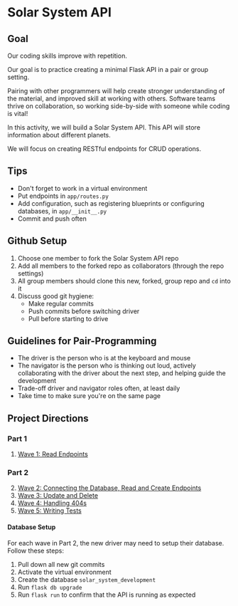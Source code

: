 # Solar System API

## Goal

Our coding skills improve with repetition.

Our goal is to practice creating a minimal Flask API in a pair or group setting.

Pairing with other programmers will help create stronger understanding of the material, and improved skill at working with others. Software teams thrive on collaboration, so working side-by-side with someone while coding is vital!

In this activity, we will build a Solar System API. This API will store information about different planets.

We will focus on creating RESTful endpoints for CRUD operations.

## Tips

- Don't forget to work in a virtual environment
- Put endpoints in `app/routes.py`
- Add configuration, such as registering blueprints or configuring databases, in `app/__init__.py`
- Commit and push often

## Github Setup

1. Choose one member to fork the Solar System API repo 
1. Add all members to the forked repo as collaborators (through the repo settings)
1. All group members should clone this new, forked, group repo and `cd` into it
1. Discuss good git hygiene: 
    * Make regular commits
    * Push commits before switching driver
    * Pull before starting to drive

## Guidelines for Pair-Programming

- The driver is the person who is at the keyboard and mouse
- The navigator is the person who is thinking out loud, actively collaborating with the driver about the next step, and helping guide the development
- Trade-off driver and navigator roles often, at least daily
- Take time to make sure you're on the same page

## Project Directions

### Part 1
1. [Wave 1: Read Endpoints](./project-directions/wave_01.md)


### Part 2
2. [Wave 2: Connecting the Database, Read and Create Endpoints](./project-directions/wave_02.md)
3. [Wave 3: Update and Delete](./project-directions/wave_03.md)
4. [Wave 4: Handling 404s](./project-directions/wave_04.md)
5. [Wave 5: Writing Tests](./project-directions/wave_05.md)

#### Database Setup
For each wave in Part 2, the new driver may need to setup their database. Follow these steps:

1. Pull down all new git commits
1. Activate the virtual environment
1. Create the database `solar_system_development`
1. Run `flask db upgrade`
1. Run `flask run` to confirm that the API is running as expected
